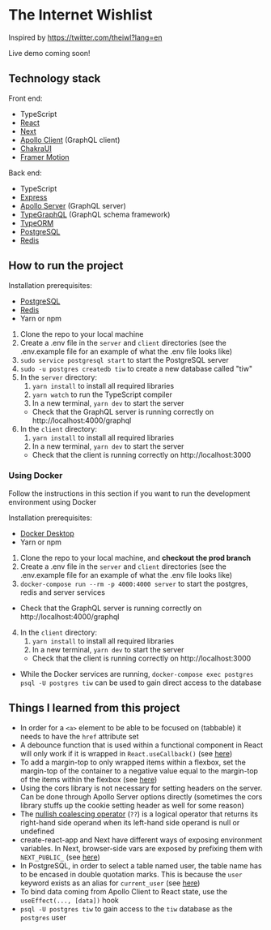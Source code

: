 # The Internet Wishlist
Inspired by https://twitter.com/theiwl?lang=en

Live demo coming soon!

## Technology stack
Front end:
- TypeScript
- [React](https://reactjs.org/)
- [Next](https://nextjs.org/)
- [Apollo Client](https://github.com/apollographql/apollo-client) (GraphQL client)
- [ChakraUI](https://chakra-ui.com/)
- [Framer Motion](https://www.framer.com/motion/)

Back end:
- TypeScript
- [Express](https://expressjs.com/)
- [Apollo Server](https://github.com/apollographql/apollo-server) (GraphQL server)
- [TypeGraphQL](https://typegraphql.com/) (GraphQL schema framework)
- [TypeORM](https://typeorm.io/)
- [PostgreSQL](https://www.postgresql.org/)
- [Redis](https://redis.io/)


## How to run the project
Installation prerequisites:
- [PostgreSQL](https://www.postgresql.org/)
- [Redis](https://redis.io/)
- Yarn or npm

1. Clone the repo to your local machine
2. Create a .env file in the `server` and `client` directories (see the .env.example file for an example of what the .env file looks like)
3. `sudo service postgresql start` to start the PostgreSQL server
4. `sudo -u postgres createdb tiw` to create a new database called "tiw"
5. In the `server` directory:
    1. `yarn install` to install all required libraries
    2. `yarn watch` to run the TypeScript compiler
    3. In a new terminal, `yarn dev` to start the server
    - Check that the GraphQL server is running correctly on http://localhost:4000/graphql
6. In the `client` directory:
    1. `yarn install` to install all required libraries
    2. In a new terminal, `yarn dev` to start the server
    - Check that the client is running correctly on http://localhost:3000

### Using Docker
Follow the instructions in this section if you want to run the development environment using Docker

Installation prerequisites:
- [Docker Desktop](https://www.docker.com/get-started)
- Yarn or npm

1. Clone the repo to your local machine, and **checkout the prod branch**
2. Create a .env file in the `server` and `client` directories (see the .env.example file for an example of what the .env file looks like)
3. `docker-compose run --rm -p 4000:4000 server` to start the postgres, redis and server services
- Check that the GraphQL server is running correctly on http://localhost:4000/graphql
4. In the `client` directory:
    1. `yarn install` to install all required libraries
    2. In a new terminal, `yarn dev` to start the server
    - Check that the client is running correctly on http://localhost:3000
- While the Docker services are running, `docker-compose exec postgres psql -U postgres tiw` can be used to gain direct access to the database

## Things I learned from this project
- In order for a `<a>` element to be able to be focused on (tabbable) it needs to have the `href` attribute set
- A debounce function that is used within a functional component in React will only work if it is wrapped in `React.useCallback()` (see [here](https://stackoverflow.com/a/55616626))
- To add a margin-top to only wrapped items within a flexbox, set the margin-top of the container to a negative value equal to the margin-top of the items within the flexbox (see [here](https://stackoverflow.com/a/30891910))
- Using the cors library is not necessary for setting headers on the server. Can be done through Apollo Server options directly (sometimes the cors library stuffs up the cookie setting header as well for some reason)
- The [nullish coalescing operator](https://developer.mozilla.org/en-US/docs/Web/JavaScript/Reference/Operators/Nullish_coalescing_operator) (`??`) is a logical operator that returns its right-hand side operand when its left-hand side operand is null or undefined
- create-react-app and Next have different ways of exposing environment variables. In Next, browser-side vars are exposed by prefixing them with `NEXT_PUBLIC_` (see [here](https://nextjs.org/docs/basic-features/environment-variables))
- In PostgreSQL, in order to select a table named user, the table name has to be encased in double quotation marks. This is because the `user` keyword exists as an alias for `current_user` (see [here](https://dba.stackexchange.com/questions/75551/returning-rows-in-postgresql-with-a-table-called-user))
- To bind data coming from Apollo Client to React state, use the `useEffect(..., [data])` hook
- `psql -U postgres tiw` to gain access to the `tiw` database as the `postgres` user 